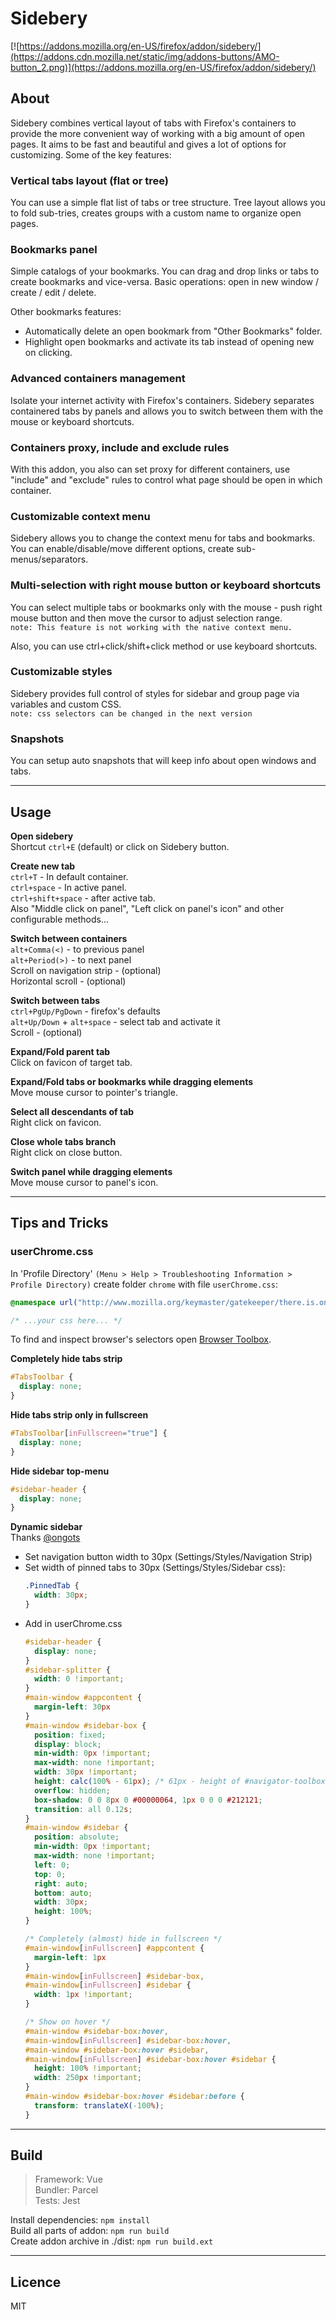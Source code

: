 # Sidebery

[![https://addons.mozilla.org/en-US/firefox/addon/sidebery/](https://addons.cdn.mozilla.net/static/img/addons-buttons/AMO-button_2.png)](https://addons.mozilla.org/en-US/firefox/addon/sidebery/)


## About

Sidebery combines vertical layout of tabs with Firefox's containers to provide the more convenient way of working with a big amount of open pages. It aims to be fast and beautiful and gives a lot of options for customizing. Some of the key features:

### Vertical tabs layout (flat or tree)

You can use a simple flat list of tabs or tree structure. Tree layout allows you to fold sub-tries, creates groups with a custom name to organize open pages.

### Bookmarks panel

Simple catalogs of your bookmarks. You can drag and drop links or tabs to create bookmarks and vice-versa. Basic operations: open in new window / create / edit / delete.

Other bookmarks features: 
- Automatically delete an open bookmark from "Other Bookmarks" folder.
- Highlight open bookmarks and activate its tab instead of opening new on clicking.

### Advanced containers management

Isolate your internet activity with Firefox's containers. Sidebery separates containered tabs by panels and allows you to switch between them with the mouse or keyboard shortcuts.

### Containers proxy, include and exclude rules

With this addon, you also can set proxy for different containers, use "include" and "exclude" rules to control what page should be open in which container.

### Customizable context menu

Sidebery allows you to change the context menu for tabs and bookmarks. You can enable/disable/move different options, create sub-menus/separators.

### Multi-selection with right mouse button or keyboard shortcuts

You can select multiple tabs or bookmarks only with the mouse - push right mouse button and then move the cursor to adjust selection range.  
`note: This feature is not working with the native context menu.`

Also, you can use ctrl+click/shift+click method or use keyboard shortcuts.

### Customizable styles

Sidebery provides full control of styles for sidebar and group page via variables and custom CSS.  
`note: css selectors can be changed in the next version`

### Snapshots

You can setup auto snapshots that will keep info about open windows and tabs.


---

## Usage

__Open sidebery__  
Shortcut `ctrl+E` (default) or click on Sidebery button.

__Create new tab__  
`ctrl+T` - In default container.  
`ctrl+space` - In active panel.  
`ctrl+shift+space` - after active tab.  
Also "Middle click on panel", "Left click on panel's icon" and other configurable methods...  

__Switch between containers__  
`alt+Comma(<)` - to previous panel  
`alt+Period(>)` - to next panel  
Scroll on navigation strip - (optional)  
Horizontal scroll - (optional)  

__Switch between tabs__  
`ctrl+PgUp/PgDown` - firefox's defaults  
`alt+Up/Down` + `alt+space` - select tab and activate it  
Scroll - (optional)  

__Expand/Fold parent tab__  
Click on favicon of target tab.  

__Expand/Fold tabs or bookmarks while dragging elements__  
Move mouse cursor to pointer's triangle.  

__Select all descendants of tab__  
Right click on favicon.  

__Close whole tabs branch__  
Right click on close button.  

__Switch panel while dragging elements__  
Move mouse cursor to panel's icon.  

---

## Tips and Tricks

### userChrome.css

In 'Profile Directory' `(Menu > Help > Troubleshooting Information > Profile Directory)`
create folder `chrome` with file `userChrome.css`:

```css
@namespace url("http://www.mozilla.org/keymaster/gatekeeper/there.is.only.xul");

/* ...your css here... */
```

To find and inspect browser's selectors open [Browser Toolbox](https://developer.mozilla.org/en-US/docs/Tools/Browser_Toolbox).

__Completely hide tabs strip__  
```css
#TabsToolbar {
  display: none;
}
```

__Hide tabs strip only in fullscreen__  
```css
#TabsToolbar[inFullscreen="true"] {
  display: none;
}
```

__Hide sidebar top-menu__  
```css
#sidebar-header {
  display: none;
}
```

__Dynamic sidebar__  
Thanks [@ongots](https://github.com/ongots)  
- Set navigation button width to 30px (Settings/Styles/Navigation Strip)
- Set width of pinned tabs to 30px (Settings/Styles/Sidebar css):
  ```css
  .PinnedTab {
    width: 30px;
  }
  ```
- Add in userChrome.css
  ```css
  #sidebar-header {
    display: none;
  }
  #sidebar-splitter {
    width: 0 !important;
  }
  #main-window #appcontent {
    margin-left: 30px
  }
  #main-window #sidebar-box {
    position: fixed;
    display: block;
    min-width: 0px !important;
    max-width: none !important;
    width: 30px !important;
    height: calc(100% - 61px); /* 61px - height of #navigator-toolbox */
    overflow: hidden;
    box-shadow: 0 0 8px 0 #00000064, 1px 0 0 0 #212121;
    transition: all 0.12s;
  }
  #main-window #sidebar {
    position: absolute;
    min-width: 0px !important;
    max-width: none !important;
    left: 0;
    top: 0;
    right: auto;
    bottom: auto;
    width: 30px;
    height: 100%;
  }

  /* Completely (almost) hide in fullscreen */
  #main-window[inFullscreen] #appcontent {
    margin-left: 1px
  }
  #main-window[inFullscreen] #sidebar-box,
  #main-window[inFullscreen] #sidebar {
    width: 1px !important;
  }

  /* Show on hover */
  #main-window #sidebar-box:hover,
  #main-window[inFullscreen] #sidebar-box:hover,
  #main-window #sidebar-box:hover #sidebar,
  #main-window[inFullscreen] #sidebar-box:hover #sidebar {
    height: 100% !important;
    width: 250px !important;
  }
  #main-window #sidebar-box:hover #sidebar:before {
    transform: translateX(-100%);
  }
  ```

---

## Build

> Framework: Vue  
> Bundler: Parcel  
> Tests: Jest

Install dependencies: `npm install`  
Build all parts of addon: `npm run build`  
Create addon archive in ./dist: `npm run build.ext`

---

## Licence

MIT
